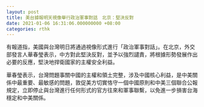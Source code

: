 ```yaml
---
layout: post
title: 美台據報明天視像舉行政治軍事對話　北京：堅決反對
date: 2021-01-06 16:31:06.000000000 +08:00
categories: rthk
---
```


有報道指，美國與台灣明日將通過視像形式進行「政治軍事對話」。在北京，外交部發言人華春瑩表示，中方對此堅決反對，並予以強烈譴責，將根據形勢發展作出必要的反應，堅決地捍衛國家的主權安全利益。

華春瑩表示，台灣問題事關中國的主權和領土完整，涉及中國核心利益，是中美關係中最重要、最敏感的問題，敦促美方切實恪守一個中國原則和中美三個聯合公報規定，立即停止與台灣進行任何形式的官方往來和軍事聯繫，以免進一步損害台海穩定和中美關係。
